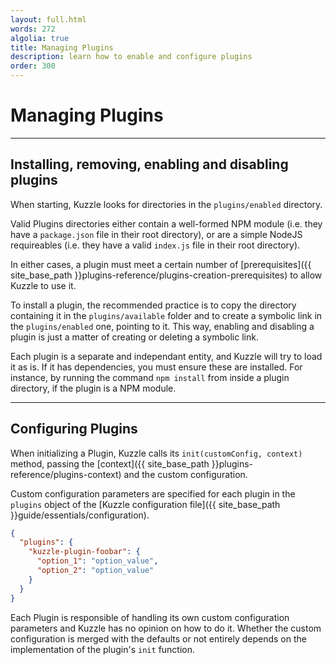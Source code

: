 ```yaml
---
layout: full.html
words: 272
algolia: true
title: Managing Plugins
description: learn how to enable and configure plugins
order: 300
---
```


# Managing Plugins

---

## Installing, removing, enabling and disabling plugins

When starting, Kuzzle looks for directories in the `plugins/enabled` directory.

Valid Plugins directories either contain a well-formed NPM module (i.e. they have a `package.json` file in their root directory), or are a simple NodeJS requireables (i.e. they have a valid `index.js` file in their root directory).

In either cases, a plugin must meet a certain number of [prerequisites]({{ site_base_path }}plugins-reference/plugins-creation-prerequisites) to allow Kuzzle to use it.

To install a plugin, the recommended practice is to copy the directory containing it in the `plugins/available` folder and to create a symbolic link in the `plugins/enabled` one, pointing to it. This way, enabling and disabling a plugin is just a matter of creating or deleting a symbolic link.

Each plugin is a separate and independant entity, and Kuzzle will try to load it as is. If it has dependencies, you must ensure these are installed. For instance, by running the command `npm install` from inside a plugin directory, if the plugin is a NPM module.

---

## Configuring Plugins

When initializing a Plugin, Kuzzle calls its `init(customConfig, context)` method, passing the [context]({{ site_base_path }}plugins-reference/plugins-context) and the custom configuration.

Custom configuration parameters are specified for each plugin in the `plugins` object of the [Kuzzle configuration file]({{ site_base_path }}guide/essentials/configuration).

```json
{
  "plugins": {
    "kuzzle-plugin-foobar": {
      "option_1": "option_value",
      "option_2": "option_value"
    }
  }
}
```

Each Plugin is responsible of handling its own custom configuration parameters and Kuzzle has no opinion on how to do it. Whether the custom configuration is merged with the defaults or not entirely depends on the implementation of the plugin's `init` function.
